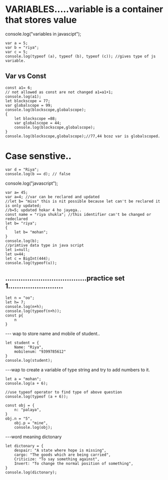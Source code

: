 # VARIABLES.....variable is a container that stores value
console.log("variables in javascipt");
```
var a = 5;
var b = "riya";
var c = 5;
console.log(typeof (a), typeof (b), typeof (c)); //gives type of js variable.
```


## Var vs Const
```
const a1= 6;
// not allowed as const are not changed a1=a1+1; 
console.log(a1); 
let blockscope = 77;
var globalscope = 99;
console.log(blockscope,globalscope);
{
    let blockscope =88;
    var globalscope = 44;
    console.log(blockscope,globalscope);
}
console.log(blockscope,globalscope);//77,44 bcoz var is globalscoped.
```
# Case senstive..
```
var d = "Riya";
console.log(b == d); // false
```

console.log("javascript");
```
var a= 45;
var a=4; //var can be reclared and updated
//let b= "miss" this is nit possible because let can't be reclared it is only updated;
//b=5; updated hokar 4 ho jayega..
const name = "riya shukla"; //this identifier can't be changed or redeclared
let b= "riya";
{
    let b= "mohan";
}
console.log(b);
//primtive data type in java script
let i=null;
let u=44;
let c = BigInt(444);
console.log(typeof(u));
```
## .....................................practice set 1.........................
```
let n = "oo";
let h= 7;
console.log(n+h);
console.log(typeof(n+h));
const p{
    n
}
```
--- wap to store name  and mobile of student..
```
let student = {
    Name: "Riya",
    mobilenum: "9399785612"
}
console.log(student);
```

---wap to create a variable of type string and try to add numbers to it.
```
let a = "mohan";
console.log(a + 6);

//use typeof operator to find type of above question
console.log(typeof (a + 6));

const obj = {
    n: "palaya",
}
obj.n = "5",
    obj.p = "mine",
    console.log(obj);
```
---word meaning dictonary
```
let dictonary = {
    despair: "A state where hope is missing",
    cargo: "The goods which are being carried",
    Criticize: "To say something against",
    Invert: "To change the normal position of something",
}
console.log(dictonary);

```



















